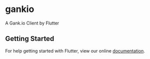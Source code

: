 # gankio

A Gank.io Client by Flutter

## Getting Started

For help getting started with Flutter, view our online
[documentation](https://flutter.io/).

